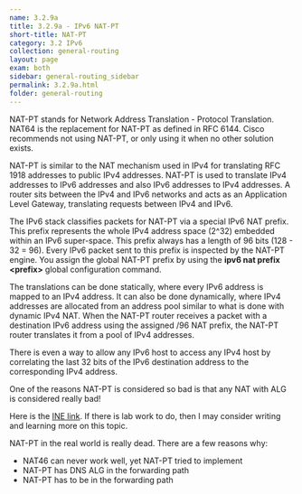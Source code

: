 ```yaml
---
name: 3.2.9a
title: 3.2.9a - IPv6 NAT-PT
short-title: NAT-PT
category: 3.2 IPv6
collection: general-routing
layout: page
exam: both
sidebar: general-routing_sidebar
permalink: 3.2.9a.html
folder: general-routing
---
```

NAT-PT stands for Network Address Translation - Protocol Translation. NAT64 is the replacement for NAT-PT as defined in RFC 6144. Cisco recommends not using NAT-PT, or only using it when no other solution exists.

NAT-PT is similar to the NAT mechanism used in IPv4 for translating RFC 1918 addresses to public IPv4 addresses. NAT-PT is used to translate IPv4 addresses to IPv6 addresses and also IPv6 addresses to IPv4 addresses. A router sits between the IPv4 and IPv6 networks and acts as an Application Level Gateway, translating requests between IPv4 and IPv6.

The IPv6 stack classifies packets for NAT-PT via a special IPv6 NAT prefix. This prefix represents the whole IPv4 address space (2^32) embedded within an IPv6 super-space. This prefix always has a length of 96 bits (128 - 32 = 96). Every IPv6 packet sent to this prefix is inspected by the NAT-PT engine. You assign the global NAT-PT prefix by using the **ipv6 nat prefix \<prefix\>** global configuration command.

The translations can be done statically, where every IPv6 address is mapped to an IPv4 address. It can also be done dynamically, where IPv4 addresses are allocated from an address pool similar to what is done with dynamic IPv4 NAT. When the NAT-PT router receives a packet with a destination IPv6 address using the assigned /96 NAT prefix, the NAT-PT router translates it from a pool of IPv4 addresses.

There is even a way to allow any IPv6 host to access any IPv4 host by correlating the last 32 bits of the IPv6 destination address to the corresponding IPv4 address.

One of the reasons NAT-PT is considered so bad is that any NAT with ALG is considered really bad!

Here is the [INE link][1]. If there is lab work to do, then I may consider writing and learning more on this topic.

NAT-PT in the real world is really dead. There are a few reasons why:
- NAT46 can never work well, yet NAT-PT tried to implement
- NAT-PT has DNS ALG in the forwarding path
- NAT-PT has to be in the forwarding path


[1]:	http://blog.ine.com/2008/04/18/understanding-ipv6-nat-pt/
